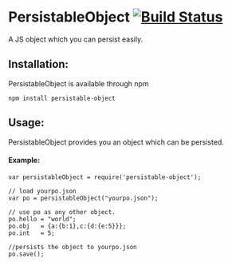 # PersistableObject [![Build Status](https://travis-ci.org/AleksandarFaraj/PersistableObject.svg?branch=master)](https://travis-ci.org/AleksandarFaraj/PersistableObject)
A JS object which you can persist easily.

## Installation:

PersistableObject is available through npm

    npm install persistable-object

## Usage:

PersistableObject provides you an object which can be persisted.

#### Example:

    var persistableObject = require('persistable-object');

    // load yourpo.json
    var po = persistableObject("yourpo.json");

    // use po as any other object.
    po.hello = "world";
    po.obj   = {a:{b:1},c:{d:{e:5}}};
    po.int   = 5;

    //persists the object to yourpo.json
    po.save();
